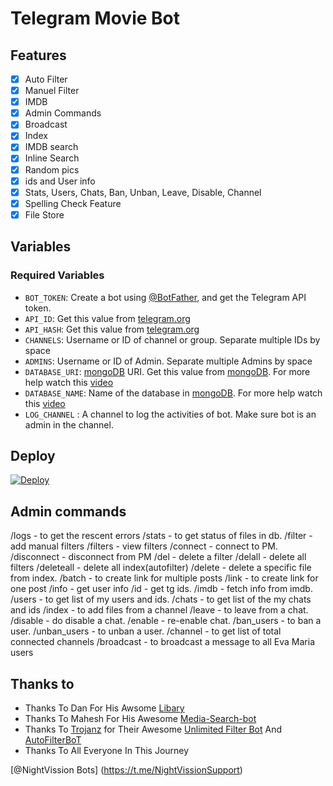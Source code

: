 # Telegram Movie Bot

## Features

- [x] Auto Filter
- [x] Manuel Filter
- [x] IMDB
- [x] Admin Commands
- [x] Broadcast
- [x] Index
- [x] IMDB search
- [x] Inline Search
- [x] Random pics
- [x] ids and User info 
- [x] Stats, Users, Chats, Ban, Unban, Leave, Disable, Channel
- [x] Spelling Check Feature
- [x] File Store

## Variables

### Required Variables
* `BOT_TOKEN`: Create a bot using [@BotFather](https://telegram.dog/BotFather), and get the Telegram API token.
* `API_ID`: Get this value from [telegram.org](https://my.telegram.org/apps)
* `API_HASH`: Get this value from [telegram.org](https://my.telegram.org/apps)
* `CHANNELS`: Username or ID of channel or group. Separate multiple IDs by space
* `ADMINS`: Username or ID of Admin. Separate multiple Admins by space
* `DATABASE_URI`: [mongoDB](https://www.mongodb.com) URI. Get this value from [mongoDB](https://www.mongodb.com). For more help watch this [video](https://youtu.be/nj-lJfkgb6w)
* `DATABASE_NAME`: Name of the database in [mongoDB](https://www.mongodb.com). For more help watch this [video](https://youtu.be/nj-lJfkgb6w)
* `LOG_CHANNEL` : A channel to log the activities of bot. Make sure bot is an admin in the channel.

## Deploy

[![Deploy](https://www.herokucdn.com/deploy/button.svg)](https://heroku.com/deploy?template=https://github.com/EpicBotSl/Sponchpop)

## Admin commands

 /logs - to get the rescent errors
 /stats - to get status of files in db.
 /filter - add manual filters
 /filters - view filters
 /connect - connect to PM.
 /disconnect - disconnect from PM
 /del - delete a filter
 /delall - delete all filters
 /deleteall - delete all index(autofilter)
 /delete - delete a specific file from index.
 /batch - to create link for multiple posts
 /link - to create link for one post
 /info - get user info
 /id - get tg ids.
 /imdb - fetch info from imdb.
 /users - to get list of my users and ids.
 /chats - to get list of the my chats and ids 
 /index - to add files from a channel
 /leave - to leave from a chat.
 /disable - do disable a chat.
 /enable - re-enable chat.
 /ban_users - to ban a user.
 /unban_users - to unban a user.
 /channel - to get list of total connected channels
 /broadcast - to broadcast a message to all Eva Maria users

## Thanks to 
 - Thanks To Dan For His Awsome [Libary](https://github.com/pyrogram/pyrogram)
 - Thanks To Mahesh For His Awesome [Media-Search-bot](https://github.com/Mahesh0253/Media-Search-bot)
 - Thanks To [Trojanz](https://github.com/trojanzhex) for Their Awesome [Unlimited Filter Bot](https://github.com/TroJanzHEX/Unlimited-Filter-Bot) And [AutoFilterBoT](https://github.com/trojanzhex/auto-filter-bot)
 - Thanks To All Everyone In This Journey

[@NightVission Bots] (https://t.me/NightVissionSupport)

